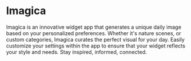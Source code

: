 # Imagica
Imagica is an innovative widget app that generates a unique daily image based on your personalized preferences. Whether it's nature scenes, or custom categories, Imagica curates the perfect visual for your day. Easily customize your settings within the app to ensure that your widget reflects your style and needs. Stay inspired, informed, connected.
